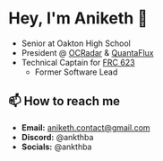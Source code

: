 # Hey, I'm Aniketh 👋
- Senior at Oakton High School
- President @ [OCRadar](https://github.com/OCRadar) & [QuantaFlux](https://github.com/quantafluxlabs)
- Technical Captain for [FRC 623](https://github.com/CougarProgramming623)
  - Former Software Lead

## 📫 How to reach me
- **Email:** [aniketh.contact@gmail.com](mailto:aniketh.contact@gmail.com)
- **Discord:** @ankthba
- **Socials:** @ankthba

